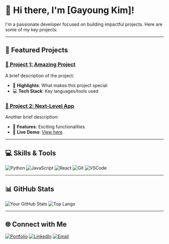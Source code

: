 # 👋 Hi there, I'm [Gayoung Kim]!

I'm a passionate developer focused on building impactful projects. Here are some of my key projects:

---

## 🚀 Featured Projects

### [📁 Project 1: Amazing Project](https://github.com/yourusername/amazing-project)
A brief description of the project:
- 🌟 **Highlights**: What makes this project special
- 💻 **Tech Stack**: Key languages/tools used

### [📁 Project 2: Next-Level App](https://github.com/yourusername/next-level-app)
Another brief description:
- 🌟 **Features**: Exciting functionalities
- 🚀 **Live Demo**: [View here](https://your-live-demo-link.com)

---

## 💻 Skills & Tools
![Python](https://img.shields.io/badge/-Python-3776AB?logo=python&logoColor=white)
![JavaScript](https://img.shields.io/badge/-JavaScript-F7DF1E?logo=javascript&logoColor=black)
![React](https://img.shields.io/badge/-React-61DAFB?logo=react&logoColor=black)
![Git](https://img.shields.io/badge/-Git-F05032?logo=git&logoColor=white)
![VSCode](https://img.shields.io/badge/-VSCode-007ACC?logo=visual-studio-code&logoColor=white)

---

## 📊 GitHub Stats
![Your GitHub Stats](https://github-readme-stats.vercel.app/api?username=yourusername&show_icons=true&theme=radical)
![Top Langs](https://github-readme-stats.vercel.app/api/top-langs/?username=yourusername&layout=compact&theme=radical)

---

## 🌐 Connect with Me
[![Portfolio](https://img.shields.io/badge/-Portfolio-FF5722?style=flat-square&logo=Google-Chrome&logoColor=white)](https://your-portfolio-link.com)
[![LinkedIn](https://img.shields.io/badge/-LinkedIn-0A66C2?style=flat-square&logo=Linkedin&logoColor=white)](https://linkedin.com/in/yourprofile)
[![Email](https://img.shields.io/badge/-Email-D14836?style=flat-square&logo=Gmail&logoColor=white)](mailto:your-email@example.com)
